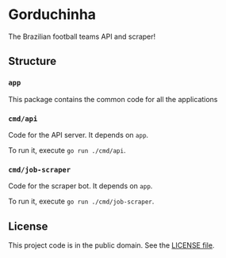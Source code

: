# Gorduchinha

The Brazilian football teams API and scraper!

## Structure

### `app`

This package contains the common code for all the applications

### `cmd/api`

Code for the API server. It depends on `app`.

To run it, execute `go run ./cmd/api`.

### `cmd/job-scraper`

Code for the scraper bot. It depends on `app`.

To run it, execute `go run ./cmd/job-scraper`.

## License

This project code is in the public domain. See the [LICENSE file][1].

[1]: https://github.com/Nhanderu/gorduchinha/blob/master/LICENSE
